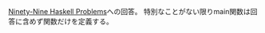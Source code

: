 [Ninety-Nine Haskell Problems](https://wiki.haskell.org/H-99:_Ninety-Nine_Haskell_Problems)への回答。
特別なことがない限りmain関数は回答に含めず関数だけを定義する。
